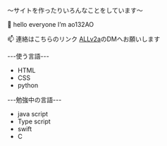 ～サイトを作ったりいろんなことをしています～
 
 👋 hello everyone I’m ao132AO
 
 📫 連絡はこちらのリンク [ALLv2a](https://twitter.com/ALLv2a)のDMへお願いします




---使う言語---
- HTML
- CSS
- python 



---勉強中の言語---
- java script
- Type script
- swift
- C
<!---
ao132AO/ao132AO is a ✨ special ✨ repository because its `README.md` (this file) appears on your GitHub profile.
You can click the Preview link to take a look at your changes.
--->
